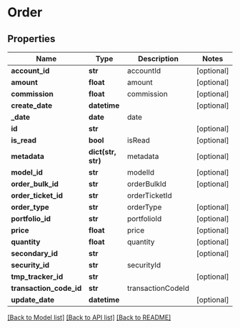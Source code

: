 # Order

## Properties
Name | Type | Description | Notes
------------ | ------------- | ------------- | -------------
**account_id** | **str** | accountId | [optional] 
**amount** | **float** | amount | [optional] 
**commission** | **float** | commission | [optional] 
**create_date** | **datetime** |  | [optional] 
**_date** | **date** | date | 
**id** | **str** |  | [optional] 
**is_read** | **bool** | isRead | [optional] 
**metadata** | **dict(str, str)** | metadata | [optional] 
**model_id** | **str** | modelId | [optional] 
**order_bulk_id** | **str** | orderBulkId | [optional] 
**order_ticket_id** | **str** | orderTicketId | 
**order_type** | **str** | orderType | [optional] 
**portfolio_id** | **str** | portfolioId | [optional] 
**price** | **float** | price | [optional] 
**quantity** | **float** | quantity | [optional] 
**secondary_id** | **str** |  | [optional] 
**security_id** | **str** | securityId | 
**tmp_tracker_id** | **str** |  | [optional] 
**transaction_code_id** | **str** | transactionCodeId | 
**update_date** | **datetime** |  | [optional] 

[[Back to Model list]](../README.md#documentation-for-models) [[Back to API list]](../README.md#documentation-for-api-endpoints) [[Back to README]](../README.md)


